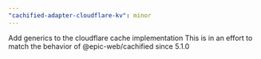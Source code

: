 ```yaml
---
"cachified-adapter-cloudflare-kv": minor
---
```


Add generics to the cloudflare cache implementation
This is in an effort to match the behavior of @epic-web/cachified since 5.1.0
